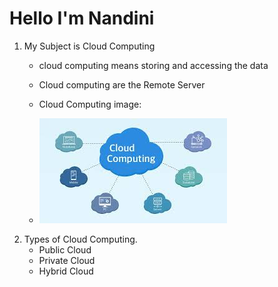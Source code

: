 # Hello I'm Nandini
1. My Subject is Cloud Computing
   - cloud computing means storing and accessing the data
   - Cloud computing are the Remote Server
   -  Cloud Computing image:
   
   -    ![Fix it quick!Tulorials(1)](https://github.com/atltanmay/my-website/blob/main/Cloud.jpg)
2. Types of Cloud Computing.
   - Public Cloud 
   - Private Cloud 
   - Hybrid Cloud
